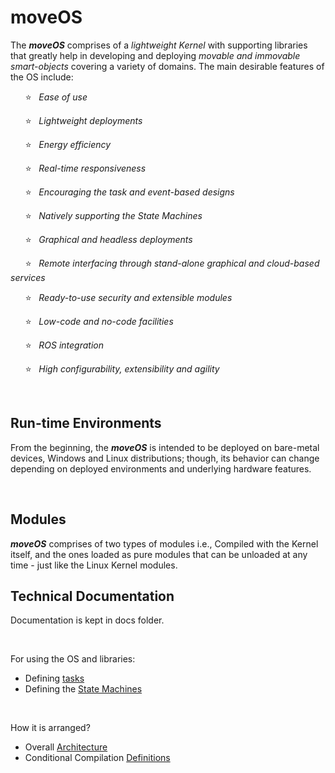# moveOS

The ***moveOS*** comprises of a *lightweight Kernel* with supporting libraries that greatly help in developing and deploying *movable and immovable smart-objects* covering a variety of domains. The main desirable features of the OS include:

&nbsp;&nbsp;&nbsp;&nbsp;&nbsp;&nbsp;:star:&nbsp;&nbsp; *Ease of use*

&nbsp;&nbsp;&nbsp;&nbsp;&nbsp;&nbsp;:star:&nbsp;&nbsp; *Lightweight deployments*
  
&nbsp;&nbsp;&nbsp;&nbsp;&nbsp;&nbsp;:star:&nbsp;&nbsp; *Energy efficiency*
  
&nbsp;&nbsp;&nbsp;&nbsp;&nbsp;&nbsp;:star:&nbsp;&nbsp; *Real-time responsiveness*
  
&nbsp;&nbsp;&nbsp;&nbsp;&nbsp;&nbsp;:star:&nbsp;&nbsp; *Encouraging the task and event-based designs*
  
&nbsp;&nbsp;&nbsp;&nbsp;&nbsp;&nbsp;:star:&nbsp;&nbsp; *Natively supporting the State Machines*
  
&nbsp;&nbsp;&nbsp;&nbsp;&nbsp;&nbsp;:star:&nbsp;&nbsp; *Graphical and headless deployments*
  
&nbsp;&nbsp;&nbsp;&nbsp;&nbsp;&nbsp;:star:&nbsp;&nbsp; *Remote interfacing through stand-alone graphical and cloud-based services*
  
&nbsp;&nbsp;&nbsp;&nbsp;&nbsp;&nbsp;:star:&nbsp;&nbsp; *Ready-to-use security and extensible modules*
  
&nbsp;&nbsp;&nbsp;&nbsp;&nbsp;&nbsp;:star:&nbsp;&nbsp; *Low-code and no-code facilities*
  
&nbsp;&nbsp;&nbsp;&nbsp;&nbsp;&nbsp;:star:&nbsp;&nbsp; *ROS integration*
  
&nbsp;&nbsp;&nbsp;&nbsp;&nbsp;&nbsp;:star:&nbsp;&nbsp; *High configurability, extensibility and agility*



&nbsp;

## Run-time Environments

From the beginning, the ***moveOS*** is intended to be deployed on bare-metal devices, Windows and Linux distributions; though, its behavior can change depending on deployed environments and underlying hardware features.



&nbsp;

## Modules

***moveOS*** comprises of two types of modules i.e., Compiled with the Kernel itself, and the ones loaded as pure modules that can be unloaded at any time - just like the Linux Kernel modules.





## Technical Documentation

Documentation is kept in docs folder.


&nbsp;

For using the OS and libraries:

  * Defining [tasks](./docs/usage/Tasks.md)
  * Defining the [State Machines](./docs/usage/StateMachine.md)


&nbsp;

How it is arranged?

  * Overall [Architecture](./docs/contrib/Architecture.md)
  * Conditional Compilation [Definitions](./docs/contrib/Defines.md)

